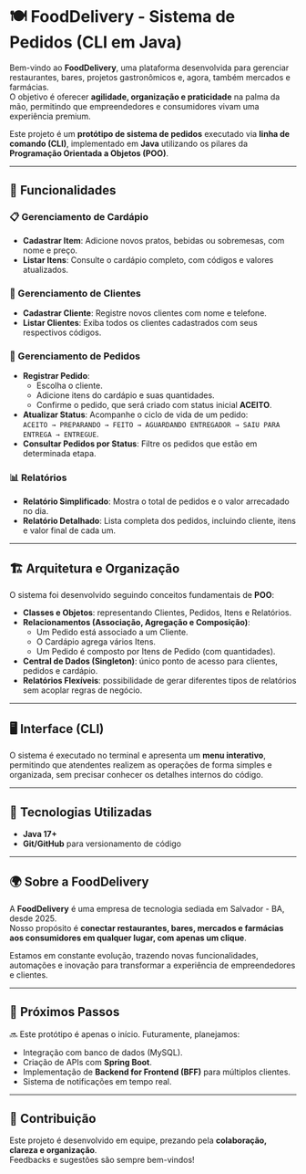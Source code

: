 # 🍽️ FoodDelivery - Sistema de Pedidos (CLI em Java)

Bem-vindo ao **FoodDelivery**, uma plataforma desenvolvida para gerenciar restaurantes, bares, projetos gastronômicos e, agora, também mercados e farmácias.  
O objetivo é oferecer **agilidade, organização e praticidade** na palma da mão, permitindo que empreendedores e consumidores vivam uma experiência premium.  

Este projeto é um **protótipo de sistema de pedidos** executado via **linha de comando (CLI)**, implementado em **Java** utilizando os pilares da **Programação Orientada a Objetos (POO)**.  

---

## 🚀 Funcionalidades

### 📋 Gerenciamento de Cardápio
- **Cadastrar Item**: Adicione novos pratos, bebidas ou sobremesas, com nome e preço.  
- **Listar Itens**: Consulte o cardápio completo, com códigos e valores atualizados.  

### 👥 Gerenciamento de Clientes
- **Cadastrar Cliente**: Registre novos clientes com nome e telefone.  
- **Listar Clientes**: Exiba todos os clientes cadastrados com seus respectivos códigos.  

### 🛒 Gerenciamento de Pedidos
- **Registrar Pedido**:  
  - Escolha o cliente.  
  - Adicione itens do cardápio e suas quantidades.  
  - Confirme o pedido, que será criado com status inicial **ACEITO**.  
- **Atualizar Status**: Acompanhe o ciclo de vida de um pedido:  
  `ACEITO → PREPARANDO → FEITO → AGUARDANDO ENTREGADOR → SAIU PARA ENTREGA → ENTREGUE`.  
- **Consultar Pedidos por Status**: Filtre os pedidos que estão em determinada etapa.  

### 📊 Relatórios
- **Relatório Simplificado**: Mostra o total de pedidos e o valor arrecadado no dia.  
- **Relatório Detalhado**: Lista completa dos pedidos, incluindo cliente, itens e valor final de cada um.  

---

## 🏗️ Arquitetura e Organização

O sistema foi desenvolvido seguindo conceitos fundamentais de **POO**:  
- **Classes e Objetos**: representando Clientes, Pedidos, Itens e Relatórios.  
- **Relacionamentos (Associação, Agregação e Composição)**:  
  - Um Pedido está associado a um Cliente.  
  - O Cardápio agrega vários Itens.  
  - Um Pedido é composto por Itens de Pedido (com quantidades).  
- **Central de Dados (Singleton)**: único ponto de acesso para clientes, pedidos e cardápio.  
- **Relatórios Flexíveis**: possibilidade de gerar diferentes tipos de relatórios sem acoplar regras de negócio.  

---

## 🖥️ Interface (CLI)

O sistema é executado no terminal e apresenta um **menu interativo**, permitindo que atendentes realizem as operações de forma simples e organizada, sem precisar conhecer os detalhes internos do código.

---

## 🧩 Tecnologias Utilizadas
- **Java 17+**
- **Git/GitHub** para versionamento de código

---

## 🌍 Sobre a FoodDelivery

A **FoodDelivery** é uma empresa de tecnologia sediada em Salvador - BA, desde 2025.  
Nosso propósito é **conectar restaurantes, bares, mercados e farmácias aos consumidores em qualquer lugar, com apenas um clique**.  

Estamos em constante evolução, trazendo novas funcionalidades, automações e inovação para transformar a experiência de empreendedores e clientes.  

---

## 📌 Próximos Passos

🔜 Este protótipo é apenas o início. Futuramente, planejamos:  
- Integração com banco de dados (MySQL).  
- Criação de APIs com **Spring Boot**.  
- Implementação de **Backend for Frontend (BFF)** para múltiplos clientes.  
- Sistema de notificações em tempo real.  

---

## 🤝 Contribuição

Este projeto é desenvolvido em equipe, prezando pela **colaboração, clareza e organização**.  
Feedbacks e sugestões são sempre bem-vindos!